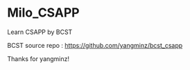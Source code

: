 # Milo_CSAPP

Learn CSAPP by BCST

BCST source repo : https://github.com/yangminz/bcst_csapp

Thanks for yangminz!
